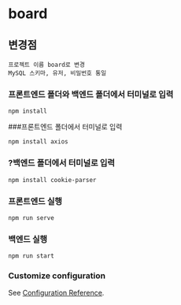 # board

## 변경점
```
프로젝트 이름 board로 변경
MySQL 스키마, 유저, 비밀번호 통일
```

### 프론트엔드 폴더와 백엔드 폴더에서 터미널로 입력
```
npm install
```

###프론트엔드 폴더에서 터미널로 입력
```
npm install axios
```

### ?백엔드 폴더에서 터미널로 입력
```
npm install cookie-parser
```

### 프론트엔드 실행
```
npm run serve
```

### 백엔드 실행
```
npm run start
```

### Customize configuration
See [Configuration Reference](https://cli.vuejs.org/config/).

